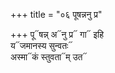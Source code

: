 +++
title = "०६ पूषन्ननु प्र"

+++
पू᳓षन्न् अ᳓नु प्र᳓ गा᳓ इहि  
य᳓जमानस्य सुन्वतः᳓  
अस्मा᳓कं स्तुवता᳓म् उत᳓